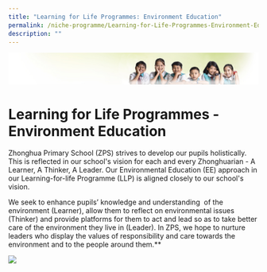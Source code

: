 ```yaml
---
title: "Learning for Life Programmes: Environment Education"
permalink: /niche-programme/Learning-for-Life-Programmes-Environment-Education/
description: ""
---
```

![](/images/Banner.jpg)

Learning for Life Programmes - Environment Education
====================================================

Zhonghua Primary School (ZPS) strives to develop our pupils holistically. This is reflected in our school's vision for each and every Zhonghuarian - A Learner, A Thinker, A Leader. Our Environmental Education (EE) approach in our Learning-for-life Programme (LLP) is aligned closely to our school's vision. 

We seek to enhance pupils’ knowledge and understanding  of the environment (Learner), allow them to reflect on environmental issues (Thinker) and provide platforms for them to act and lead so as to take better care of the environment they live in (Leader). In ZPS, we hope to nurture leaders who display the values of responsibility and care towards the environment and to the people around them.**

![](/images/LLP.png)